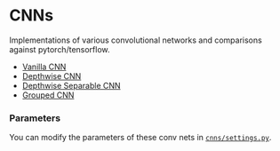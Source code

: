 # CNNs

Implementations of various convolutional networks and comparisons against pytorch/tensorflow.

* [Vanilla CNN](https://github.com/jalexvig/cnns/blob/master/cnns/cnn.py)
* [Depthwise CNN](https://github.com/jalexvig/cnns/blob/master/cnns/cnn_depthwise.py)
* [Depthwise Separable CNN](https://github.com/jalexvig/cnns/blob/master/cnns/cnn_depthwise_separable.py)
* [Grouped CNN](https://github.com/jalexvig/cnns/blob/master/cnns/cnn_grouped.py)

### Parameters

You can modify the parameters of these conv nets in [`cnns/settings.py`](https://github.com/jalexvig/cnns/blob/master/cnns/settings.py).
